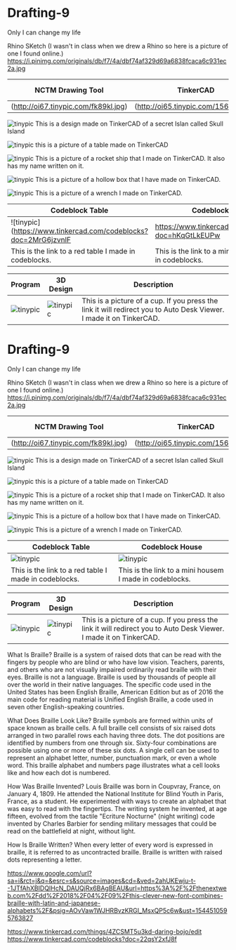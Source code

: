 # Drafting-9
Only I can change my life

Rhino SKetch (I wasn't in class when we drew a Rhino so here is a picture of one I found online.)
https://i.pinimg.com/originals/db/f7/4a/dbf74af329d69a6838fcaca6c931ec2a.jpg


| NCTM Drawing Tool  | TinkerCAD | TinkerCAD Codeblocks |
| ------------- | ------------- | ---------------------
| (http://oi67.tinypic.com/fk89kl.jpg) | (http://oi65.tinypic.com/156s1lz.jpg) |  |


![tinypic](http://oi63.tinypic.com/2igf9tl.jpg)
This is a design made on TinkerCAD of a secret Islan called Skull Island




![tinypic](http://oi63.tinypic.com/20zzjgw.jpg)
this is a picture of a table made on TinkerCAD




![tinypic](http://oi64.tinypic.com/2z67zo0.jpg)
This is a picture of a rocket ship that I made on TinkerCAD. It also has my name written on it.




![tinypic](http://oi67.tinypic.com/24gvtl3.jpg)
This is a picture of a hollow box that I have made on TinkerCAD.




![tinypic](http://oi64.tinypic.com/2887goy.jpg)
This is a picture of a wrench I made on TinkerCAD.


| Codeblock Table | Codeblock House |
| ------------- | ------------- | 
| ![tinypic](https://www.tinkercad.com/codeblocks?doc=2MrG6jzvnlF | https://www.tinkercad.com/codeblocks?doc=hKqGtLkEUPw |
| This is the link to a red table I made in codeblocks.| This is the link to a mini housem I made in codeblocks. |



| Program | 3D Design | Description |
| ------------- | ------------- | ---------------------
| ![tinypic](http://oi67.tinypic.com/124hudf.jpg) |  ![tinypic](https://autode.sk/2SYmdiw) | This is a picture of a cup. If you press the link it will redirect you to Auto Desk Viewer. I made it on TinkerCAD. |




# Drafting-9
Only I can change my life

Rhino SKetch (I wasn't in class when we drew a Rhino so here is a picture of one I found online.)
https://i.pinimg.com/originals/db/f7/4a/dbf74af329d69a6838fcaca6c931ec2a.jpg


| NCTM Drawing Tool  | TinkerCAD | TinkerCAD Codeblocks |
| ------------- | ------------- | ---------------------
| (http://oi67.tinypic.com/fk89kl.jpg) | (http://oi65.tinypic.com/156s1lz.jpg) |  |


![tinypic](http://oi63.tinypic.com/2igf9tl.jpg)
This is a design made on TinkerCAD of a secret Islan called Skull Island




![tinypic](http://oi63.tinypic.com/20zzjgw.jpg)
this is a picture of a table made on TinkerCAD




![tinypic](http://oi64.tinypic.com/2z67zo0.jpg)
This is a picture of a rocket ship that I made on TinkerCAD. It also has my name written on it.




![tinypic](http://oi67.tinypic.com/24gvtl3.jpg)
This is a picture of a hollow box that I have made on TinkerCAD.




![tinypic](http://oi64.tinypic.com/2887goy.jpg)
This is a picture of a wrench I made on TinkerCAD.


| Codeblock Table | Codeblock House |
| ------------- | ------------- | 
| ![tinypic](https://www.tinkercad.com/codeblocks?doc=2MrG6jzvnlF) | ![tinypic](https://www.tinkercad.com/codeblocks?doc=hKqGtLkEUPw) |
| This is the link to a red table I made in codeblocks.| This is the link to a mini housem I made in codeblocks. |



| Program | 3D Design | Description |
| ------------- | ------------- | ---------------------
| ![tinypic](http://oi67.tinypic.com/124hudf.jpg) |  ![tinypic](https://autode.sk/2SYmdiw) | This is a picture of a cup. If you press the link it will redirect you to Auto Desk Viewer. I made it on TinkerCAD. |



What Is Braille?
Braille is a system of raised dots that can be read with the fingers by people who are blind or who have low vision. Teachers, parents, and others who are not visually impaired ordinarily read braille with their eyes. Braille is not a language. Braille is used by thousands of people all over the world in their native languages.
The specific code used in the United States has been English Braille, American Edition but as of 2016 the main code for reading material is Unified English Braille, a code used in seven other English-speaking countries.




What Does Braille Look Like?
Braille symbols are formed within units of space known as braille cells. A full braille cell consists of six raised dots arranged in two parallel rows each having three dots. The dot positions are identified by numbers from one through six. Sixty-four combinations are possible using one or more of these six dots. A single cell can be used to represent an alphabet letter, number, punctuation mark, or even a whole word. This braille alphabet and numbers page illustrates what a cell looks like and how each dot is numbered.





How Was Braille Invented?
Louis Braille was born in Coupvray, France, on January 4, 1809. He attended the National Institute for Blind Youth in Paris, France, as a student. He experimented with ways to create an alphabet that was easy to read with the fingertips. The writing system he invented, at age fifteen, evolved from the tactile "Ecriture Nocturne" (night writing) code invented by Charles Barbier for sending military messages that could be read on the battlefield at night, without light. 





How Is Braille Written?
When every letter of every word is expressed in braille, it is referred to as uncontracted braille. Braille is written with raised dots representing a letter.


https://www.google.com/url?sa=i&rct=j&q=&esrc=s&source=images&cd=&ved=2ahUKEwju-t--1JTfAhXBIDQIHcN_DAUQjRx6BAgBEAU&url=https%3A%2F%2Fthenextweb.com%2Fdd%2F2018%2F04%2F09%2Fthis-clever-new-font-combines-braille-with-latin-and-japanese-alphabets%2F&psig=AOvVaw1WJHRBvzKRGI_MsxQP5c6w&ust=1544510595763827


https://www.tinkercad.com/things/4ZCSMT5u3kd-daring-bojo/edit
https://www.tinkercad.com/codeblocks?doc=22qsY2xfJ8f
